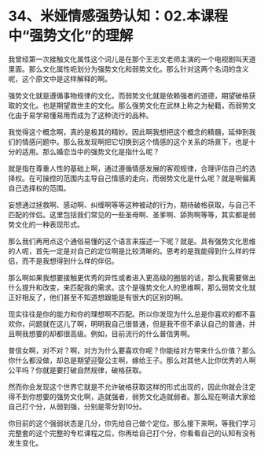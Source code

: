 # 34、米娅情感强势认知：02.本课程中“强势文化”的理解 

我曾经第一次接触文化属性这个词儿是在那个王志文老师主演的一个电视剧叫天道里面。那么文化属性呃划分为强势文化和弱势文化。那么针对这两个名词的含义呢，这个原文中是这样解释的啊。

强势文化就是遵循事物规律的文化，而弱势文化就是依赖强者的道德，期望破格获取的文化。也是期望救世主的文化。那么强势文化在武林上称之为秘籍，而弱势文化由于易学易懂易用而成为了这种流行的品种。

我觉得这个概念啊，真的是极其的精妙。因此啊我想把这个概念的精髓，延伸到我们的情感问题中。那么我发现啊把它切换到这个情感的这个关系的场景下，也是十分的适用。那么婚恋当中的强势文化是指什么呢？

就是指在尊重人性的基础上啊，通过遵循情感发展的客观规律，合理评估自己的选择权。在可操控的范围内主导自己情感的走向，而弱势文化是什么呢？就是啊偏离自己选择权的范围。

妄想通过拯救啊、感动啊、纠缠啊等等这种被动的行为，期待破格获取，与自己不匹配的伴侣。这里包括我们常见的一些圣母啊、圣爹啊、舔狗啊等等，其实都是弱势文化的一种表现形式。

那么我们再用点这个通俗易懂的这个语言来描述一下呢？就是。具有强势文化思维的人呢，首先一定是对自己的定位啊是比较清晰的。思考的是我能得到什么样的伴侣，而不是我想得到什么样的伴侣。

那么啊如果我想要接触更优秀的异性或者进入更高级的圈层的话，那么我需要做出什么提升和改变，来匹配我的需求。这个是强势文化人的思维啊，那么弱势文化就正好相反了，他们甚至不知道想跟能是有很大的区别的啊。

现实往往是你的能力和你的理想啊不匹配。所以你发现为什么总是你喜欢的都不喜欢你，问题就在这儿了啊，明明我自己很普通，但是我不但不承认自己的普通，并且啊我想要的却都很高级。例如，目前流行的什么普信男啊。

普信女啊，对不对？啊，对方为什么要喜欢你呢？你能给对方带来什么价值？那么你什么都没做，却总是期望迎娶公主啊，嫁给王子。那么对其他人比你优秀的人啊公平吗？你就是要打破自然规律，破格获取。

然而你会发现这个世界它就是不允许破格获取这样的形式出现的，因此你就会注定得不到你想要的强势文化啊，造就强者，弱势文化造就弱者。那么现在啊请大家给自己打个分，从弱到强，分别是零分到10分。

你目前的这个强弱状态是几分，你先给自己做个定位。那么接下来啊，等我们学习完整套的这个完整的专栏课程之后，你再给自己打个分，你看看自己的认知有没有发生变化。


